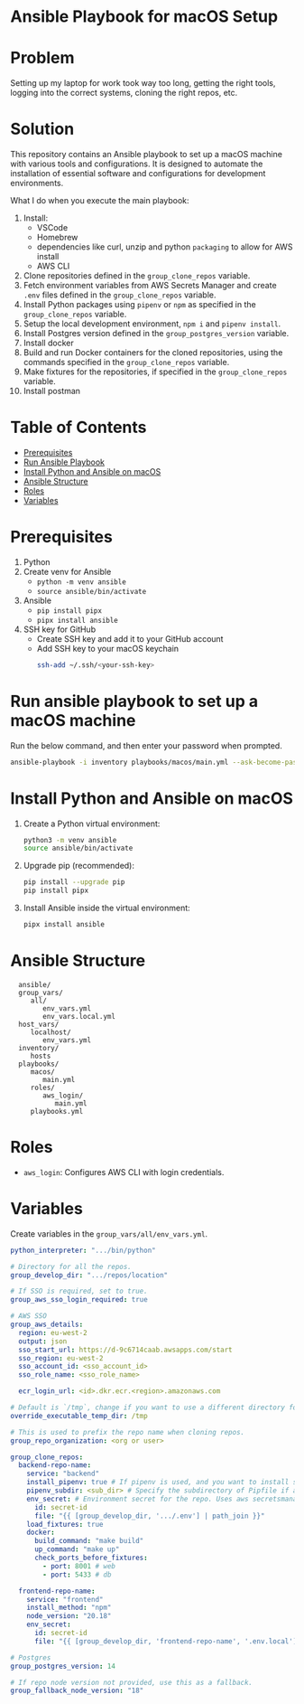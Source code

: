 # Ansible Playbook for macOS Setup

# Problem

Setting up my laptop for work took way too long, getting the right tools,
logging into the correct systems, cloning the right repos, etc.

# Solution

This repository contains an Ansible playbook to set up a macOS machine with various tools and configurations.
It is designed to automate the installation of essential software and configurations for development environments.

What I do when you execute the main playbook:

1. Install:
   - VSCode
   - Homebrew
   - dependencies like curl, unzip and python `packaging` to allow for AWS install
   - AWS CLI
2. Clone repositories defined in the `group_clone_repos` variable.
3. Fetch environment variables from AWS Secrets Manager and create `.env` files defined in the `group_clone_repos` variable.
4. Install Python packages using `pipenv` or `npm` as specified in the `group_clone_repos` variable.
5. Setup the local development environment, `npm i` and `pipenv install`.
6. Install Postgres version defined in the `group_postgres_version` variable.
7. Install docker
8. Build and run Docker containers for the cloned repositories, using the commands specified in the `group_clone_repos` variable.
9. Make fixtures for the repositories, if specified in the `group_clone_repos` variable.
10. Install postman

# Table of Contents

- [Prerequisites](#prerequisites)
- [Run Ansible Playbook](#run-ansible-playbook-to-set-up-a-macos-machine)
- [Install Python and Ansible on macOS](#install-python-and-ansible-on-macos)
- [Ansible Structure](#ansible-structure)
- [Roles](#roles)
- [Variables](#variables)

# Prerequisites

1. Python
2. Create venv for Ansible
   - `python -m venv ansible`
   - `source ansible/bin/activate`
3. Ansible
   - `pip install pipx`
   - `pipx install ansible`
4. SSH key for GitHub
   - Create SSH key and add it to your GitHub account
   - Add SSH key to your macOS keychain
     ```bash
     ssh-add ~/.ssh/<your-ssh-key>
     ```

# Run ansible playbook to set up a macOS machine

Run the below command, and then enter your password when prompted.

```bash
ansible-playbook -i inventory playbooks/macos/main.yml --ask-become-pass
```

# Install Python and Ansible on macOS

1. Create a Python virtual environment:
   ```bash
   python3 -m venv ansible
   source ansible/bin/activate
   ```
2. Upgrade pip (recommended):
   ```bash
   pip install --upgrade pip
   pip install pipx
   ```
3. Install Ansible inside the virtual environment:
   ```bash
   pipx install ansible
   ```

# Ansible Structure

      ansible/
      group_vars/
         all/
            env_vars.yml
            env_vars.local.yml
      host_vars/
         localhost/
            env_vars.yml
      inventory/
         hosts
      playbooks/
         macos/
            main.yml
         roles/
            aws_login/
               main.yml
         playbooks.yml

# Roles

- `aws_login`: Configures AWS CLI with login credentials.

# Variables

Create variables in the `group_vars/all/env_vars.yml`.

```yaml
python_interpreter: ".../bin/python"

# Directory for all the repos.
group_develop_dir: ".../repos/location"

# If SSO is required, set to true.
group_aws_sso_login_required: true

# AWS SSO
group_aws_details:
  region: eu-west-2
  output: json
  sso_start_url: https://d-9c6714caab.awsapps.com/start
  sso_region: eu-west-2
  sso_account_id: <sso_account_id>
  sso_role_name: <sso_role_name>

  ecr_login_url: <id>.dkr.ecr.<region>.amazonaws.com

# Default is `/tmp`, change if you want to use a different directory for temporary files.
override_executable_temp_dir: /tmp

# This is used to prefix the repo name when cloning repos.
group_repo_organization: <org or user>

group_clone_repos:
  backend-repo-name:
    service: "backend"
    install_pipenv: true # If pipenv is used, and you want to install set to true.
    pipenv_subdir: <sub_dir> # Specify the subdirectory of Pipfile if applicable.
    env_secret: # Environment secret for the repo. Uses aws secretsmanager.
      id: secret-id
      file: "{{ [group_develop_dir, '.../.env'] | path_join }}"
    load_fixtures: true
    docker:
      build_command: "make build"
      up_command: "make up"
      check_ports_before_fixtures:
        - port: 8001 # web
        - port: 5433 # db

  frontend-repo-name:
    service: "frontend"
    install_method: "npm"
    node_version: "20.18"
    env_secret:
      id: secret-id
      file: "{{ [group_develop_dir, 'frontend-repo-name', '.env.local'] | path_join }}"

# Postgres
group_postgres_version: 14

# If repo node version not provided, use this as a fallback.
group_fallback_node_version: "18"
```

